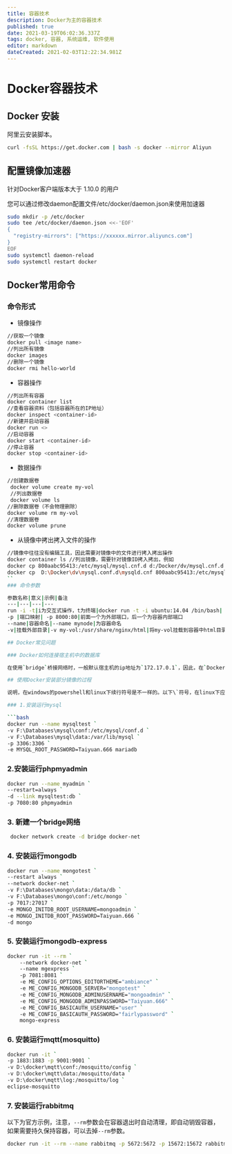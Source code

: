 ```yaml
---
title: 容器技术
description: Docker为主的容器技术
published: true
date: 2021-03-19T06:02:36.337Z
tags: docker, 容器, 系统运维, 软件使用
editor: markdown
dateCreated: 2021-02-03T12:22:34.981Z
---
```


# Docker容器技术
## Docker 安装

阿里云安装脚本。
```bash
curl -fsSL https://get.docker.com | bash -s docker --mirror Aliyun
```

## 配置镜像加速器
针对Docker客户端版本大于 1.10.0 的用户

您可以通过修改daemon配置文件/etc/docker/daemon.json来使用加速器
```bash
sudo mkdir -p /etc/docker
sudo tee /etc/docker/daemon.json <<-'EOF'
{
  "registry-mirrors": ["https://xxxxxx.mirror.aliyuncs.com"]
}
EOF
sudo systemctl daemon-reload
sudo systemctl restart docker
```

## Docker常用命令

### 命令形式
- 镜像操作
```bash
//获取一个镜像
docker pull <image name>
//列出所有镜像
docker images
//删除一个镜像
docker rmi hello-world
```
- 容器操作
```bash
//列出所有容器
docker container list
//查看容器资料（包括容器所在的IP地址）
docker inspect <container-id>
//新建并启动容器 
docker run <>
//启动容器 
docker start <container-id>
//停止容器 
docker stop <container-id>
```
- 数据操作
```bash
//创建数据卷
 docker volume create my-vol
 //列出数据卷
 docker volume ls
//删除数据卷（不会物理删除）
docker volume rm my-vol
//清理数据卷
docker volume prune
```

- 从镜像中拷出拷入文件的操作
```bash
//镜像中往往没有编辑工具，因此需要对镜像中的文件进行拷入拷出操作
docker container ls //列出镜像，需要针对镜像ID拷入拷出，例如
docker cp 800aabc95413:/etc/mysql/mysql.cnf.d d:/Docker/dv/mysql.cnf.d
docker cp  D:\Docker\dv\mysql.conf.d\mysqld.cnf 800aabc95413:/etc/mysql/mysql.conf.d/mysqld.cnf
``
### 命令参数

参数名称|意义|示例|备注
---|---|---|---
run -i -t|i为交互式操作，t为终端|docker run -t -i ubuntu:14.04 /bin/bash|
-p |端口映射| -p 8000:80|前面一个为外部端口，后一个为容器内部端口
--name|容器命名|--name mynode|为容器命名
-v|挂载外部目录|-v my-vol:/usr/share/nginx/html|将my-vol挂载到容器中html目录

## Docker常见问题

### Docker如何连接宿主机中的数据库

在使用`bridge`桥接网络时，一般默认宿主机的ip地址为`172.17.0.1`，因此，在`Docker`中不能以`localhost`来连接宿主机中的数据库，而往往要把连接地址修改为上述地址。如果不确定宿主机在桥接网络中的地址，也可以通过在Docker终端中使用`ifconfig`或者`windows`系统下使用`ipconfig`查询。

## 使用Docker安装部分镜像的过程

说明，在windows的powershell和linux下续行符号是不一样的。以下\`符号，在linux下应该替换为\\。同样，如果在linux系统下，-v 后的卷标也要相应替换为linux目录。

### 1.安装运行mysql

```bash
docker run --name mysqltest `
-v F:\Databases\mysql\conf:/etc/mysql/conf.d `
-v F:\Databases\mysql\data:/var/lib/mysql `
-p 3306:3306 `
-e MYSQL_ROOT_PASSWORD=Taiyuan.666 mariadb
```

### 2.安装运行phpmyadmin

```bash
docker run --name myadmin `
--restart=always `
-d --link mysqltest:db `
-p 7080:80 phpmyadmin
```

### 3. 新建一个bridge网络
```bash
 docker network create -d bridge docker-net
```
 
### 4. 安装运行mongodb

```bash
docker run --name mongotest `
--restart always `
--network docker-net `
-v F:\Databases\mongo\data:/data/db `
-v F:\Databases\mongo\conf:/etc/mongo `
-p 7017:27017 `
-e MONGO_INITDB_ROOT_USERNAME=mongoadmin `
-e MONGO_INITDB_ROOT_PASSWORD=Taiyuan.666 `
-d mongo
```

### 5. 安装运行mongodb-express

```bash
docker run -it --rm `
    --network docker-net `
    --name mgexpress `
    -p 7081:8081 `
    -e ME_CONFIG_OPTIONS_EDITORTHEME="ambiance" `
    -e ME_CONFIG_MONGODB_SERVER="mongotest" `
    -e ME_CONFIG_MONGODB_ADMINUSERNAME="mongoadmin" `
    -e ME_CONFIG_MONGODB_ADMINPASSWORD="Taiyuan.666" `
    -e ME_CONFIG_BASICAUTH_USERNAME="user" `
    -e ME_CONFIG_BASICAUTH_PASSWORD="fairlypassword" `
    mongo-express
```
### 6. 安装运行mqtt(mosquitto)
```bash
docker run -it `
-p 1883:1883 -p 9001:9001 `
-v D:\docker\mqtt\conf:/mosquitto/config `
-v D:\docker\mqtt\data:/mosquitto/data `
-v D:\docker\mqtt\log:/mosquitto/log `
eclipse-mosquitto
```

### 7. 安装运行rabbitmq
以下为官方示例，注意，`--rm`参数会在容器退出时自动清理，即自动销毁容器，如果需要持久保持容器，可以去掉`--rm`参数。
```bash
docker run -it --rm --name rabbitmq -p 5672:5672 -p 15672:15672 rabbitmq:3-management
```
